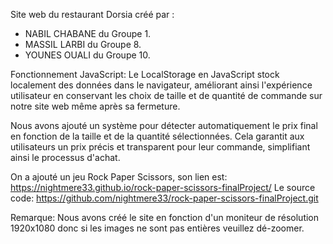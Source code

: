 Site web du restaurant Dorsia créé par :
- NABIL CHABANE du Groupe 1.
- MASSIL LARBI du Groupe 8.
- YOUNES OUALI du Groupe 10.

Fonctionnement JavaScript:
Le LocalStorage en JavaScript stock localement des données dans le navigateur, améliorant ainsi l'expérience utilisateur en conservant les choix de taille et de quantité de commande sur notre site web même après sa fermeture.

Nous avons ajouté un système pour détecter automatiquement le prix final en fonction de la taille et de la quantité sélectionnées. Cela garantit aux utilisateurs un prix précis et transparent pour leur commande, simplifiant ainsi le processus d'achat.

On a ajouté un jeu Rock Paper Scissors, son lien est: https://nightmere33.github.io/rock-paper-scissors-finalProject/
Le source code: https://github.com/nightmere33/rock-paper-scissors-finalProject.git

Remarque: Nous avons créé le site en fonction d'un moniteur de résolution 1920x1080 donc si les images ne sont pas entières veuillez dé-zoomer.
